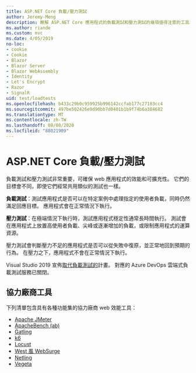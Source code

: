 ```yaml
---
title: ASP.NET Core 負載/壓力測試
author: Jeremy-Meng
description: 瞭解 ASP.NET Core 應用程式的負載測試和壓力測試的幾項值得注意的工具和方法。
ms.author: riande
ms.custom: mvc
ms.date: 4/05/2019
no-loc:
- cookie
- Cookie
- Blazor
- Blazor Server
- Blazor WebAssembly
- Identity
- Let's Encrypt
- Razor
- SignalR
uid: test/loadtests
ms.openlocfilehash: b433c29b0c959925b996142ccfab177c27183cc4
ms.sourcegitcommit: 497be502426e9d90bb7d0401b1b9f74b6a384682
ms.translationtype: MT
ms.contentlocale: zh-TW
ms.lasthandoff: 08/08/2020
ms.locfileid: "88021909"
---
```

# <a name="aspnet-core-loadstress-testing"></a>ASP.NET Core 負載/壓力測試

負載測試和壓力測試非常重要，可確保 web 應用程式的效能和可擴充性。 它們的目標會不同，即使它們經常共用類似的測試也一樣。

**負載測試**：測試應用程式是否可以在特定案例中處理指定的使用者負載，同時仍然滿足回應目標。 應用程式會在正常情況下執行。

**壓力測試**：在極端情況下執行時，測試應用程式穩定性通常長時間執行。 測試會在應用程式上放置高使用者負載、尖峰或逐漸增加的負載，或限制應用程式的運算資源。

壓力測試會判斷壓力不足的應用程式是否可以從失敗中復原，並正常地回到預期的行為。 在壓力之下，應用程式不會在正常情況下執行。

Visual Studio 2019 宣佈[取代負載測試的](https://devblogs.microsoft.com/devops/cloud-based-load-testing-service-eol/)計畫。 對應的 Azure DevOps 雲端式負載測試服務已關閉。

## <a name="third-party-tools"></a>協力廠商工具

下列清單包含具有各種功能集的協力廠商 web 效能工具：

* [Apache JMeter](https://jmeter.apache.org/)
* [ApacheBench (ab) ](https://httpd.apache.org/docs/2.4/programs/ab.html)
* [Gatling](https://gatling.io/)
* [k6](https://k6.io)
* [Locust](https://locust.io/)
* [West 風 WebSurge](https://websurge.west-wind.com/)
* [Netling](https://github.com/hallatore/Netling)
* [Vegeta](https://github.com/tsenart/vegeta)